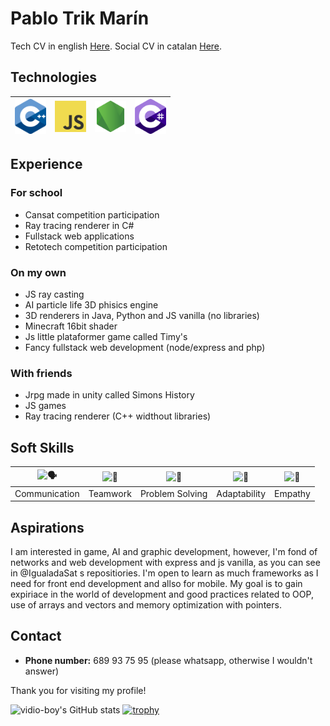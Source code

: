 # Pablo Trik Marín

Tech CV in english [Here](Tech.pdf).
Social CV in catalan [Here](Social.pdf).

## Technologies

| <img src="cpp.png" alt="C++" width="50"/>  | <img src="javascript.png" alt="JS" width="50"/> | <img src="express.png" alt="Node" width="50"> | <img src="csp.png" alt="Java" width="50"/> |
|--------------------------------------------------|--------------------------------------------------|--------------------------------------------------|--------------------------------------------------|
## Experience

### For school
  - Cansat competition participation
  - Ray tracing renderer in C#
  - Fullstack web applications
  - Retotech competition participation

### On my own
  - JS ray casting
  - AI particle life 3D phisics engine
  - 3D renderers in Java, Python and JS vanilla (no libraries)
  - Minecraft 16bit shader
  - Js little plataformer game called Timy's
  - Fancy fullstack web development (node/express and php)

### With friends
  - Jrpg made in unity called Simons History
  - JS games
  - Ray tracing renderer (C++ widthout libraries)

## Soft Skills

| ![🗣️](comunication.png) | ![🤝](teamwork.png) | ![🧠](problem.png) | ![🔄](adaptability.png) | ![🤲](empaty.png) |
|----------------------------------|-----------------------------|-----------------------------------|---------------------------------|---------------------------|
| Communication | Teamwork | Problem Solving | Adaptability | Empathy |

## Aspirations

I am interested in game, AI and graphic development, however, I'm fond of networks and web development with express and js vanilla, as you can see in @IgualadaSat s repositiories. I'm open to learn as much frameworks as I need for front end development and allso for mobile. My goal is to gain expiriace in the world of development and good practices related to OOP, use of arrays and vectors and memory optimization with pointers.

## Contact

- **Phone number:** 689 93 75 95 (please whatsapp, otherwise I wouldn't answer)

Thank you for visiting my profile! 

![vidio-boy's GitHub stats](https://github-readme-stats.vercel.app/api?username=trmaa&show_icons=true&theme=dark)
[![trophy](https://github-profile-trophy.vercel.app/?username=ryo-ma&theme=onedark)](https://github.com/ryo-ma/github-profile-trophy)





<!--
**trmaa/trmaa** is a ✨ _special_ ✨ repository because its `README.md` (this file) appears on your GitHub profile.

Here are some ideas to get you started:

- 🔭 I’m currently working on ...
- 🌱 I’m currently learning ...
- 👯 I’m looking to collaborate on ...
- 🤔 I’m looking for help with ...
- 💬 Ask me about ...
- 📫 How to reach me: ...
- 😄 Pronouns: ...
- ⚡ Fun fact: ...
-->
